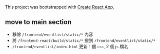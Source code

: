 This project was bootstrapped with [Create React App](https://github.com/facebook/create-react-app).

## move to main section

-   移除 `/frontend/eventlist/static/*` 內容
-   將 `/frontend-react/build/static/*` 搬到 `/frontend/eventlist/static/*`
-   `/frontend/eventlist/index.html` 更新 1 個 `css`, 2 個`js` 檔名
